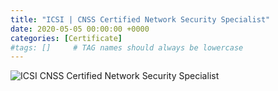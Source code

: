 ```yaml
---
title: "ICSI | CNSS Certified Network Security Specialist"
date: 2020-05-05 00:00:00 +0000
categories: [Certificate]
#tags: []     # TAG names should always be lowercase
---
```



![ICSI CNSS Certified Network Security Specialist](../../Certs/ICSI_9hwk9ytm_1695281241956-1.png "ICSI CNSS Certified Network Security Specialist")
